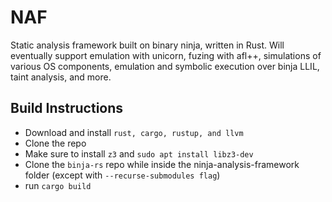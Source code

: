 # NAF

Static analysis framework built on binary ninja, written in Rust. Will eventually support emulation with unicorn, fuzing with afl++, simulations of various OS components, emulation and symbolic execution over binja LLIL, taint analysis, and more. 

## Build Instructions

- Download and install `rust, cargo, rustup, and llvm`
- Clone the repo
- Make sure to install `z3` and `sudo apt install libz3-dev`
- Clone the `binja-rs` repo while inside the ninja-analysis-framework folder (except with `--recurse-submodules flag`)
- run `cargo build`
